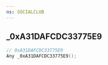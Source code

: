 ```yaml
---
ns: SOCIALCLUB
---
```

## _0xA31DAFCDC33775E9

```c
// 0xA31DAFCDC33775E9
Any _0xA31DAFCDC33775E9();
```

